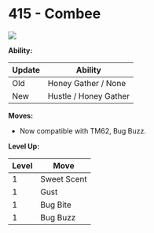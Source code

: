 # 415 - Combee
![][415]

**Ability:**

Update | Ability
---    | ---
Old    | Honey Gather / None
New    | Hustle / Honey Gather

**Moves:**

 - Now compatible with TM62, Bug Buzz.

**Level Up:**

Level | Move
---   | ---
  1   | Sweet Scent
  1   | Gust
  1   | Bug Bite
  1   | Bug Buzz



[415]: /img/pokemon/415.png
